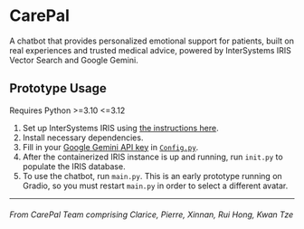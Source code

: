 # CarePal

A chatbot that provides personalized emotional support for patients, built on real experiences and trusted medical advice, powered by InterSystems IRIS Vector Search and Google Gemini.

## Prototype Usage

Requires Python >=3.10 <=3.12
1. Set up InterSystems IRIS using [the instructions here](https://github.com/intersystems-community/hackathon-2024/tree/main "intersystems-community/hackathon-2024/tree/main").
2. Install necessary dependencies.
3. Fill in your [Google Gemini API key](https://aistudio.google.com/apikey "Get API key | Google AI Studio") in [`Config.py`](./utils/Config.py).
4. After the containerized IRIS instance is up and running, run `init.py` to populate the IRIS database.
5. To use the chatbot, run `main.py`. This is an early prototype running on Gradio, so you must restart `main.py` in order to select a different avatar.

---
###### From CarePal Team comprising Clarice, Pierre, Xinnan, Rui Hong, Kwan Tze
